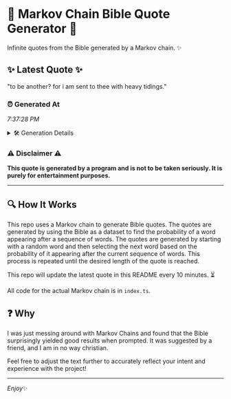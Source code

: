 # 📖 Markov Chain Bible Quote Generator 📖

Infinite quotes from the Bible generated by a Markov chain. ✨

## ✨ Latest Quote ✨
"to be another? for i am sent to thee with heavy tidings."

### ⏰ Generated At
*7:37:28 PM*

<details>
    <summary>🛠️ Generation Details</summary>
    <p>
        <strong>🌱 Seed:</strong> to<br>
        <strong>🔄 Iterations:</strong> 11<br>
        <strong>📜 Context History:</strong><br>[ to ]: be<br>[ to, be ]: another?<br>[ to, be, another? ]: for<br>[ to, be, another?, for ]: i<br>[ to, be, another?, for, i ]: am<br>[ to, be, another?, for, i, am ]: sent<br>[ be, another?, for, i, am, sent ]: to<br>[ another?, for, i, am, sent, to ]: thee<br>[ for, i, am, sent, to, thee ]: with<br>[ i, am, sent, to, thee, with ]: heavy<br>[ am, sent, to, thee, with, heavy ]: tidings.<br>
    </p>
</details>

### ⚠️ Disclaimer ⚠️
**This quote is generated by a program and is not to be taken seriously. It is purely for entertainment purposes.**

---

## 🔍 How It Works

This repo uses a Markov chain to generate Bible quotes. The quotes are generated by using the Bible as a dataset to find the probability of a word appearing after a sequence of words. The quotes are generated by starting with a random word and then selecting the next word based on the probability of it appearing after the current sequence of words. This process is repeated until the desired length of the quote is reached.

This repo will update the latest quote in this README every 10 minutes. ⏳

All code for the actual Markov chain is in `index.ts`.

## ❓ Why

I was just messing around with Markov Chains and found that the Bible surprisingly yielded good results when prompted. 
It was suggested by a friend, and I am in no way christian.

Feel free to adjust the text further to accurately reflect your intent and experience with the project!

---

*Enjoy*✨
